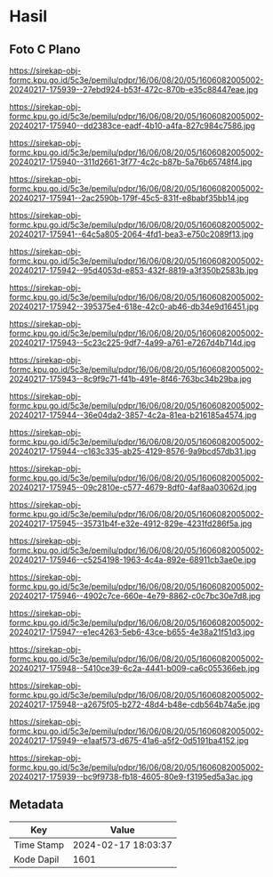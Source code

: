 # Hasil

## Foto C Plano

https://sirekap-obj-formc.kpu.go.id/5c3e/pemilu/pdpr/16/06/08/20/05/1606082005002-20240217-175939--27ebd924-b53f-472c-870b-e35c88447eae.jpg

https://sirekap-obj-formc.kpu.go.id/5c3e/pemilu/pdpr/16/06/08/20/05/1606082005002-20240217-175940--dd2383ce-eadf-4b10-a4fa-827c984c7586.jpg

https://sirekap-obj-formc.kpu.go.id/5c3e/pemilu/pdpr/16/06/08/20/05/1606082005002-20240217-175940--311d2661-3f77-4c2c-b87b-5a76b65748f4.jpg

https://sirekap-obj-formc.kpu.go.id/5c3e/pemilu/pdpr/16/06/08/20/05/1606082005002-20240217-175941--2ac2590b-179f-45c5-831f-e8babf35bb14.jpg

https://sirekap-obj-formc.kpu.go.id/5c3e/pemilu/pdpr/16/06/08/20/05/1606082005002-20240217-175941--64c5a805-2064-4fd1-bea3-e750c2089f13.jpg

https://sirekap-obj-formc.kpu.go.id/5c3e/pemilu/pdpr/16/06/08/20/05/1606082005002-20240217-175942--95d4053d-e853-432f-8819-a3f350b2583b.jpg

https://sirekap-obj-formc.kpu.go.id/5c3e/pemilu/pdpr/16/06/08/20/05/1606082005002-20240217-175942--395375e4-618e-42c0-ab46-db34e9d16451.jpg

https://sirekap-obj-formc.kpu.go.id/5c3e/pemilu/pdpr/16/06/08/20/05/1606082005002-20240217-175943--5c23c225-9df7-4a99-a761-e7267d4b714d.jpg

https://sirekap-obj-formc.kpu.go.id/5c3e/pemilu/pdpr/16/06/08/20/05/1606082005002-20240217-175943--8c9f9c71-f41b-491e-8f46-763bc34b29ba.jpg

https://sirekap-obj-formc.kpu.go.id/5c3e/pemilu/pdpr/16/06/08/20/05/1606082005002-20240217-175944--36e04da2-3857-4c2a-81ea-b216185a4574.jpg

https://sirekap-obj-formc.kpu.go.id/5c3e/pemilu/pdpr/16/06/08/20/05/1606082005002-20240217-175944--c163c335-ab25-4129-8576-9a9bcd57db31.jpg

https://sirekap-obj-formc.kpu.go.id/5c3e/pemilu/pdpr/16/06/08/20/05/1606082005002-20240217-175945--09c2810e-c577-4679-8df0-4af8aa03062d.jpg

https://sirekap-obj-formc.kpu.go.id/5c3e/pemilu/pdpr/16/06/08/20/05/1606082005002-20240217-175945--35731b4f-e32e-4912-829e-4231fd286f5a.jpg

https://sirekap-obj-formc.kpu.go.id/5c3e/pemilu/pdpr/16/06/08/20/05/1606082005002-20240217-175946--c5254198-1963-4c4a-892e-68911cb3ae0e.jpg

https://sirekap-obj-formc.kpu.go.id/5c3e/pemilu/pdpr/16/06/08/20/05/1606082005002-20240217-175946--4902c7ce-660e-4e79-8862-c0c7bc30e7d8.jpg

https://sirekap-obj-formc.kpu.go.id/5c3e/pemilu/pdpr/16/06/08/20/05/1606082005002-20240217-175947--e1ec4263-5eb6-43ce-b655-4e38a21f51d3.jpg

https://sirekap-obj-formc.kpu.go.id/5c3e/pemilu/pdpr/16/06/08/20/05/1606082005002-20240217-175948--5410ce39-6c2a-4441-b009-ca6c055366eb.jpg

https://sirekap-obj-formc.kpu.go.id/5c3e/pemilu/pdpr/16/06/08/20/05/1606082005002-20240217-175948--a2675f05-b272-48d4-b48e-cdb564b74a5e.jpg

https://sirekap-obj-formc.kpu.go.id/5c3e/pemilu/pdpr/16/06/08/20/05/1606082005002-20240217-175949--e1aaf573-d675-41a6-a5f2-0d5191ba4152.jpg

https://sirekap-obj-formc.kpu.go.id/5c3e/pemilu/pdpr/16/06/08/20/05/1606082005002-20240217-175939--bc9f9738-fb18-4605-80e9-f3195ed5a3ac.jpg


## Metadata

| Key        | Value               |
| ---------- | ------------------- |
| Time Stamp | 2024-02-17 18:03:37 |
| Kode Dapil | 1601                |



